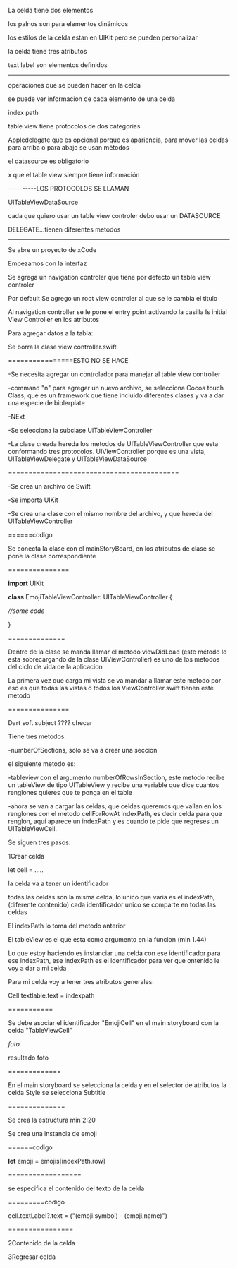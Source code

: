 La celda tiene dos elementos 

los palnos son para elementos dinámicos 

los estilos de la celda estan en UIKit pero se pueden personalizar

la celda tiene tres atributos

text label son elementos definidos

-----

operaciones que se pueden hacer en la celda

se puede ver informacion de cada elemento de una celda 

index path

table view tiene protocolos de dos categorias

Appledelegate que es opcional porque es apariencia, para mover las celdas para arriba o para abajo se usan métodos

el datasource es obligatorio

x que el table view siempre tiene información 

----------LOS PROTOCOLOS SE LLAMAN

UITableViewDataSource

cada que quiero usar un table view controler debo usar un DATASOURCE

DELEGATE...tienen diferentes metodos

-----------

Se abre un proyecto de xCode 

Empezamos con la interfaz 

Se agrega un navigation controler que tiene por defecto un table view controler 



Por default Se agrego un root view controler al que se le cambia el titulo

Al navigation controller se le pone el entry point activando la casilla Is initial View Controller en los atributos

Para agregar datos a la tabla:

Se borra la clase view controller.swift



================ESTO NO SE HACE

-Se necesita agregar un controlador para manejar al table view controller 

-command "n" para agregar un nuevo archivo, se selecciona Cocoa touch Class, que es un framework que tiene incluido diferentes clases y va a dar una especie de biolerplate 

-NExt

-Se selecciona la subclase UITableViewController

-La clase creada hereda los metodos de UITableViewController que esta conformando tres protocolos. UIViewController porque es una vista, UITableViewDelegate y UITableViewDataSource

==========================================

-Se crea un archivo de Swift

-Se importa UIKit

-Se crea una clase con el mismo nombre del archivo, y que hereda del UITableViewController

======codigo

Se conecta la clase con el mainStoryBoard, en los atributos de clase se pone la clase correspondiente 

===============

**import** UIKit



**class** EmojiTableViewController: UITableViewController {

 *//some code*

}

==============

Dentro de la clase se manda llamar el metodo viewDidLoad (este método lo esta sobrecargando de la clase UIViewController) es uno de los metodos del ciclo de vida de la aplicacion

La primera vez que carga mi vista se va mandar a llamar este metodo por eso es que todas las vistas o todos los ViewController.swift tienen este metodo

===============

Dart soft subject ???? checar

Tiene tres metodos:

-numberOfSections, solo se va a crear una seccion

el siguiente metodo es:

-tableview con el argumento numberOfRowsInSection, este metodo recibe un tableView de tipo UITableView y recibe una variable que dice cuantos renglones quieres que te ponga en el table

-ahora se van a cargar las celdas, que celdas queremos que vallan en los renglones con el metodo cellForRowAt indexPath, es decir celda para que renglon, aquí aparece un indexPath y es cuando te pide que regreses un UITableViewCell.

Se siguen tres pasos:

1Crear celda

let cell = .....

la celda va a tener un identificador

todas las celdas son la misma celda, lo unico que varia es el indexPath, (diferente  contenido) cada identificador unico se comparte en todas las celdas

El indexPath lo toma del metodo anterior



El tableView es el que esta como argumento en la funcion (min 1.44)

Lo que estoy haciendo es instanciar una celda con ese identificador para ese indexPath, ese indexPath es el identificador para ver que ontenido le voy a dar a mi celda

Para mi celda voy a tener tres atributos generales:

Cell.textlable.text = indexpath

===========

Se debe asociar el identificador "EmojiCell" en el main storyboard con la celda "TableViewCell"

*foto*



resultado foto





=============

En el main storyboard se selecciona la celda y en el selector de atributos la celda Style se selecciona Subtitle 

==============

Se crea la estructura min 2:20



Se crea una instancia de emoji

======codigo

 **let** emoji = emojis[indexPath.row]

==================



se especifica el contenido del texto de la celda

=========codigo

cell.textLabel?.text = ("\(emoji.symbol) - \(emoji.name)")

================

2Contenido de la celda

3Regresar celda